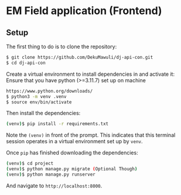 # EM Field application (Frontend)

## Setup

The first thing to do is to clone the repository:

```sh
$ git clone https://github.com/DekuMawuli/dj-api-con.git
$ cd dj-api-con
```

Create a virtual environment to install dependencies in and activate it:
Ensure that you have python (>=3.11.7) set up on machine

```sh
https://www.python.org/downloads/
$ python3 -m venv .venv
$ source env/bin/activate
```


Then install the dependencies:

```sh
(venv)$ pip install -r requirements.txt
```
Note the `(venv)` in front of the prompt. This indicates that this terminal
session operates in a virtual environment set up by `venv`.

Once `pip` has finished downloading the dependencies:
```sh
(venv)$ cd project
(venv)$ python manage.py migrate (Optional Though)
(venv)$ python manage.py runserver
```
And navigate to `http://localhost:8000`.
